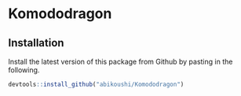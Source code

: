 # Komododragon

## Installation

Install the latest version of this package from Github by pasting in the following.

~~~R
devtools::install_github("abikoushi/Komododragon")
~~~
